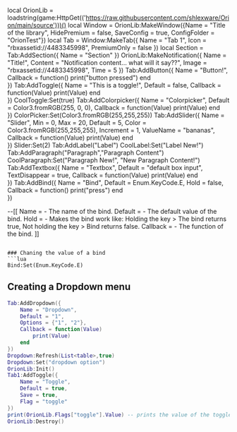 local OrionLib = loadstring(game:HttpGet(('https://raw.githubusercontent.com/shlexware/Orion/main/source')))()
local Window = OrionLib:MakeWindow({Name = "Title of the library", HidePremium = false, SaveConfig = true, ConfigFolder = "OrionTest"})
local Tab = Window:MakeTab({
	Name = "Tab 1",
	Icon = "rbxassetid://4483345998",
	PremiumOnly = false
})
local Section = Tab:AddSection({
	Name = "Section"
})
OrionLib:MakeNotification({
	Name = "Title!",
	Content = "Notification content... what will it say??",
	Image = "rbxassetid://4483345998",
	Time = 5
})
Tab:AddButton({
	Name = "Button!",
	Callback = function()
      		print("button pressed")
  	end    
})
Tab:AddToggle({
	Name = "This is a toggle!",
	Default = false,
	Callback = function(Value)
		print(Value)
	end    
})
CoolToggle:Set(true)
Tab:AddColorpicker({
	Name = "Colorpicker",
	Default = Color3.fromRGB(255, 0, 0),
	Callback = function(Value)
		print(Value)
	end	  
})
ColorPicker:Set(Color3.fromRGB(255,255,255))
Tab:AddSlider({
	Name = "Slider",
	Min = 0,
	Max = 20,
	Default = 5,
	Color = Color3.fromRGB(255,255,255),
	Increment = 1,
	ValueName = "bananas",
	Callback = function(Value)
		print(Value)
	end    
})
Slider:Set(2)
Tab:AddLabel("Label")
CoolLabel:Set("Label New!")
Tab:AddParagraph("Paragraph","Paragraph Content")
CoolParagraph:Set("Paragraph New!", "New Paragraph Content!")
Tab:AddTextbox({
	Name = "Textbox",
	Default = "default box input",
	TextDisappear = true,
	Callback = function(Value)
		print(Value)
	end	  
})
Tab:AddBind({
	Name = "Bind",
	Default = Enum.KeyCode.E,
	Hold = false,
	Callback = function()
		print("press")
	end    
})

--[[
Name = <string> - The name of the bind.
Default = <keycode> - The default value of the bind.
Hold = <bool> - Makes the bind work like: Holding the key > The bind returns true, Not holding the key > Bind returns false.
Callback = <function> - The function of the bind.
]]
```

### Chaning the value of a bind
```lua
Bind:Set(Enum.KeyCode.E)
```


## Creating a Dropdown menu
```lua
Tab:AddDropdown({
	Name = "Dropdown",
	Default = "1",
	Options = {"1", "2"},
	Callback = function(Value)
		print(Value)
	end    
})
Dropdown:Refresh(List<table>,true)
Dropdown:Set("dropdown option")
OrionLib:Init()
Tab1:AddToggle({
    Name = "Toggle",
    Default = true,
    Save = true,
    Flag = "toggle"
})
print(OrionLib.Flags["toggle"].Value) -- prints the value of the toggle.
OrionLib:Destroy()
